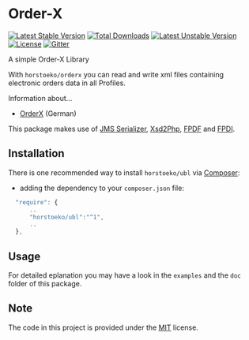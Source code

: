 # Order-X

[![Latest Stable Version](https://poser.pugx.org/horstoeko/orderx/v/stable.png)](https://packagist.org/packages/horstoeko/orderx) [![Total Downloads](https://poser.pugx.org/horstoeko/orderx/downloads.png)](https://packagist.org/packages/horstoeko/orderx) [![Latest Unstable Version](https://poser.pugx.org/horstoeko/orderx/v/unstable.png)](https://packagist.org/packages/horstoeko/orderx) [![License](https://poser.pugx.org/horstoeko/orderx/license.png)](https://packagist.org/packages/horstoeko/orderx) [![Gitter](https://badges.gitter.im/Join%20Chat.svg)](https://gitter.im/horstoeko/orderx)

A simple Order-X Library

With `horstoeko/orderx` you can read and write xml files containing electronic orders data in all Profiles.

Information about...
* [OrderX](https://www.ferd-net.de/standards/order-x/index.html) (German)

This package makes use of [JMS Serializer](http://jmsyst.com/libs/serializer), [Xsd2Php](https://github.com/goetas-webservices/xsd2php), [FPDF](https://github.com/Setasign/FPDF) and  [FPDI](https://github.com/Setasign/FPDI).

## Installation

There is one recommended way to install `horstoeko/ubl` via [Composer](https://getcomposer.org/):

* adding the dependency to your ``composer.json`` file:

```js
  "require": {
      ..
      "horstoeko/ubl":"^1",
      ..
  },
```

## Usage

For detailed eplanation you may have a look in the `examples` and the `doc` folder of this package.

## Note 

The code in this project is provided under the [MIT](https://opensource.org/licenses/MIT) license. 
